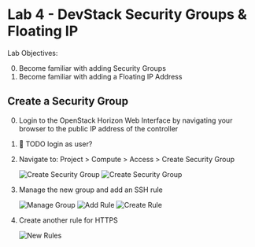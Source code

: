 # Lab 4 - DevStack Security Groups & Floating IP 

  Lab Objectives:

  0. Become familiar with adding Security Groups
  0. Become familiar with adding a Floating IP Address

## Create a Security Group

  0. Login to the OpenStack Horizon Web Interface by navigating your browser to the public IP address of the controller
  0. :red_circle: TODO login as user?
  0. Navigate to: Project > Compute > Access > Create Security Group

     ![Create Security Group](security-create.png)
     ![Create Security Group](security-create2.png)

  0. Manage the new group and add an SSH rule
  
     ![Manage Group](security-manage.png) 
     ![Add Rule](secuirty-add.png) 
     ![Create Rule](security-ssh.png) 

  0. Create another rule for HTTPS

     ![New Rules](security-rules.png)
